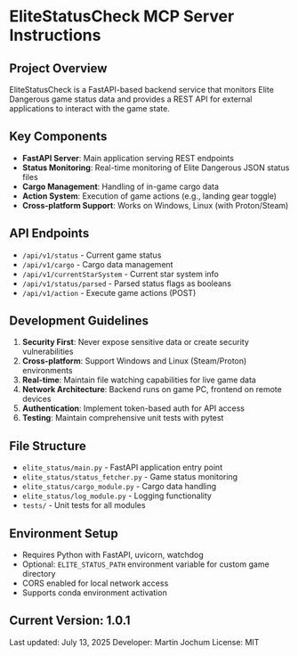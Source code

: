 # EliteStatusCheck MCP Server Instructions

## Project Overview
EliteStatusCheck is a FastAPI-based backend service that monitors Elite Dangerous game status data and provides a REST API for external applications to interact with the game state.

## Key Components
- **FastAPI Server**: Main application serving REST endpoints
- **Status Monitoring**: Real-time monitoring of Elite Dangerous JSON status files
- **Cargo Management**: Handling of in-game cargo data
- **Action System**: Execution of game actions (e.g., landing gear toggle)
- **Cross-platform Support**: Works on Windows, Linux (with Proton/Steam)

## API Endpoints
- `/api/v1/status` - Current game status
- `/api/v1/cargo` - Cargo data management
- `/api/v1/currentStarSystem` - Current star system info
- `/api/v1/status/parsed` - Parsed status flags as booleans
- `/api/v1/action` - Execute game actions (POST)

## Development Guidelines
1. **Security First**: Never expose sensitive data or create security vulnerabilities
2. **Cross-platform**: Support Windows and Linux (Steam/Proton) environments
3. **Real-time**: Maintain file watching capabilities for live game data
4. **Network Architecture**: Backend runs on game PC, frontend on remote devices
5. **Authentication**: Implement token-based auth for API access
6. **Testing**: Maintain comprehensive unit tests with pytest

## File Structure
- `elite_status/main.py` - FastAPI application entry point
- `elite_status/status_fetcher.py` - Game status monitoring
- `elite_status/cargo_module.py` - Cargo data handling
- `elite_status/log_module.py` - Logging functionality
- `tests/` - Unit tests for all modules

## Environment Setup
- Requires Python with FastAPI, uvicorn, watchdog
- Optional: `ELITE_STATUS_PATH` environment variable for custom game directory
- CORS enabled for local network access
- Supports conda environment activation

## Current Version: 1.0.1
Last updated: July 13, 2025
Developer: Martin Jochum
License: MIT
